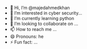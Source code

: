 - 👋 Hi, I’m @majedahmedkhan
- 👀 I’m interested in cyber security... 
- 🌱 I’m currently learning python
- 💞️ I’m looking to collaborate on ...
- 📫 How to reach me ...
- 😄 Pronouns: he
- ⚡ Fun fact: ...

<!---
majedahmedkhan/majedahmedkhan `README.md` (this file) appears on your Git your changes.
--->
